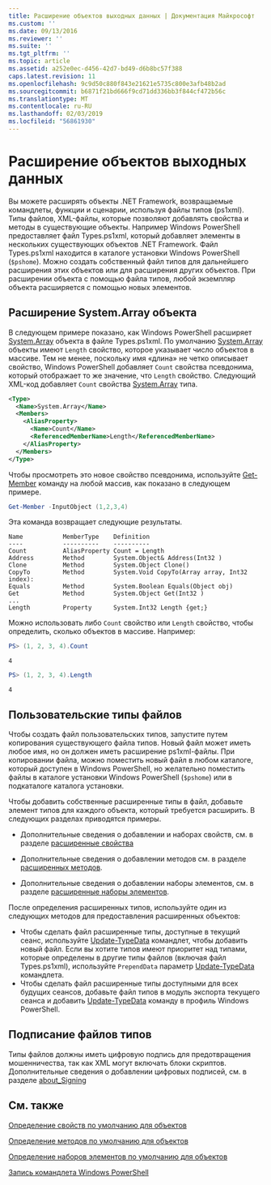 ```yaml
---
title: Расширение объектов выходных данных | Документация Майкрософт
ms.custom: ''
ms.date: 09/13/2016
ms.reviewer: ''
ms.suite: ''
ms.tgt_pltfrm: ''
ms.topic: article
ms.assetid: a252e0ec-d456-42d7-bd49-d6b8bc57f388
caps.latest.revision: 11
ms.openlocfilehash: 9c9d50c880f843e21621e5735c800e3afb48b2ad
ms.sourcegitcommit: b6871f21bd666f9cd71dd336bb3f844cf472b56c
ms.translationtype: MT
ms.contentlocale: ru-RU
ms.lasthandoff: 02/03/2019
ms.locfileid: "56861930"
---
```

# <a name="extending-output-objects"></a>Расширение объектов выходных данных

Вы можете расширять объекты .NET Framework, возвращаемые командлеты, функции и сценарии, используя файлы типов (ps1xml). Типы файлов, XML-файлы, которые позволяют добавлять свойства и методы в существующие объекты. Например Windows PowerShell предоставляет файл Types.ps1xml, который добавляет элементы в нескольких существующих объектов .NET Framework. Файл Types.ps1xml находится в каталоге установки Windows PowerShell (`$pshome`). Можно создать собственный файл типов для дальнейшего расширения этих объектов или для расширения других объектов. При расширении объекта с помощью файла типов, любой экземпляр объекта расширяется с помощью новых элементов.

## <a name="extending-the-systemarray-object"></a>Расширение System.Array объекта

В следующем примере показано, как Windows PowerShell расширяет [System.Array](/dotnet/api/System.Array) объекта в файле Types.ps1xml. По умолчанию [System.Array](/dotnet/api/System.Array) объекты имеют `Length` свойство, которое указывает число объектов в массиве. Тем не менее, поскольку имя «длина» не четко описывает свойство, Windows PowerShell добавляет `Count` свойства псевдонима, который отображает то же значение, что `Length` свойство. Следующий XML-код добавляет `Count` свойства [System.Array](/dotnet/api/System.Array) типа.

```xml
<Type>
  <Name>System.Array</Name>
  <Members>
    <AliasProperty>
      <Name>Count</Name>
      <ReferencedMemberName>Length</ReferencedMemberName>
    </AliasProperty>
  </Members>
</Type>

```

Чтобы просмотреть это новое свойство псевдонима, используйте [Get-Member](/powershell/module/Microsoft.PowerShell.Utility/Get-Member) команду на любой массив, как показано в следующем примере.

```powershell
Get-Member -InputObject (1,2,3,4)
```

Эта команда возвращает следующие результаты.
```output
Name           MemberType    Definition
----           ----------    ----------
Count          AliasProperty Count = Length
Address        Method        System.Object& Address(Int32 )
Clone          Method        System.Object Clone()
CopyTo         Method        System.Void CopyTo(Array array, Int32 index):
Equals         Method        System.Boolean Equals(Object obj)
Get            Method        System.Object Get(Int32 )
...
Length         Property      System.Int32 Length {get;}
```
Можно использовать либо `Count` свойство или `Length` свойство, чтобы определить, сколько объектов в массиве. Например:

```powershell
PS> (1, 2, 3, 4).Count
```

```output
4
```

```powershell
PS> (1, 2, 3, 4).Length
```

```output
4
```

## <a name="custom-types-files"></a>Пользовательские типы файлов

Чтобы создать файл пользовательских типов, запустите путем копирования существующего файла типов. Новый файл может иметь любое имя, но он должен иметь расширение ps1xml-файлы. При копировании файла, можно поместить новый файл в любом каталоге, который доступен в Windows PowerShell, но желательно поместить файлы в каталоге установки Windows PowerShell (`$pshome`) или в подкаталоге каталога установки.

Чтобы добавить собственные расширенные типы в файл, добавьте элемент типов для каждого объекта, который требуется расширить. В следующих разделах приводятся примеры.

- Дополнительные сведения о добавлении и наборах свойств, см. в разделе [расширенные свойства](./extending-properties-for-objects.md)

- Дополнительные сведения о добавлении методов см. в разделе [расширенных методов](./defining-default-methods-for-objects.md).

- Дополнительные сведения о добавлении наборы элементов, см. в разделе [расширенные наборы элементов](./defining-default-member-sets-for-objects.md).

После определения расширенных типов, используйте один из следующих методов для предоставления расширенных объектов:

- Чтобы сделать файл расширенные типы, доступные в текущий сеанс, используйте [Update-TypeData](/powershell/module/Microsoft.PowerShell.Utility/Update-TypeData) командлет, чтобы добавить новый файл. Если вы хотите типов имеют приоритет над типами, которые определены в другие типы файлов (включая файл Types.ps1xml), используйте `PrependData` параметр [Update-TypeData](/powershell/module/Microsoft.PowerShell.Utility/Update-TypeData) командлета.
- Чтобы сделать файл расширенные типы доступными для всех будущих сеансов, добавьте файл типов в модуль экспорта текущего сеанса и добавить [Update-TypeData](/powershell/module/Microsoft.PowerShell.Utility/Update-TypeData) команду в профиль Windows PowerShell.

## <a name="signing-types-files"></a>Подписание файлов типов

Типы файлов должны иметь цифровую подпись для предотвращения мошенничества, так как XML могут включать блоки скриптов. Дополнительные сведения о добавлении цифровых подписей, см. в разделе [about_Signing](/powershell/module/microsoft.powershell.core/about/about_signing)

## <a name="see-also"></a>См. также

[Определение свойств по умолчанию для объектов](./extending-properties-for-objects.md)

[Определение методов по умолчанию для объектов](./defining-default-methods-for-objects.md)

[Определение наборов элементов по умолчанию для объектов](./defining-default-member-sets-for-objects.md)

[Запись командлета Windows PowerShell](./writing-a-windows-powershell-cmdlet.md)
